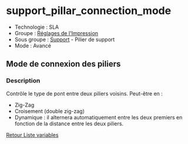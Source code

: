 # support_pillar_connection_mode

* Technologie : SLA
* Groupe : [Réglages de l'Impression](../sla_printer/sla_parameters.md)
* Sous groupe : [Support](../print_settings/print_settings.md#support) - Pilier de support
* Mode : Avancé

## Mode de connexion des piliers

### Description

Contrôle le type de pont entre deux piliers voisins. Peut-être en  : 
 - Zig-Zag
 - Croisement (double zig-zag)
 - Dynamique : il alternera automatiquement entre les deux premiers en fonction de la distance entre les deux piliers.


[Retour Liste variables](variable_list.md)